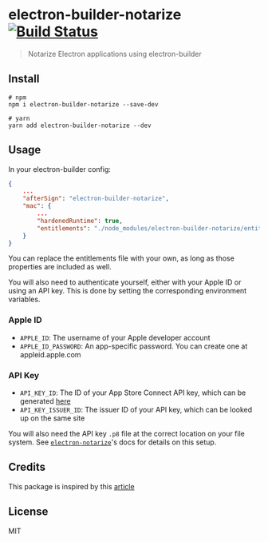 # electron-builder-notarize [![Build Status](https://travis-ci.com/karaggeorge/electron-builder-notarize.svg?branch=master)](https://travis-ci.com/karaggeorge/electron-builder-notarize)

> Notarize Electron applications using electron-builder


## Install

```
# npm
npm i electron-builder-notarize --save-dev

# yarn
yarn add electron-builder-notarize --dev
```


## Usage

In your electron-builder config:

```json
{
	...
	"afterSign": "electron-builder-notarize",
	"mac": {
		...
		"hardenedRuntime": true,
		"entitlements": "./node_modules/electron-builder-notarize/entitlements.mac.inherit.plist",
	}
}
```

You can replace the entitlements file with your own, as long as those properties are included as well.

You will also need to authenticate yourself, either with your Apple ID or using an API key. This is done by setting the corresponding environment variables.

### Apple ID

- `APPLE_ID`: The username of your Apple developer account
- `APPLE_ID_PASSWORD`: An app-specific password. You can create one at appleid.apple.com

### API Key

- `API_KEY_ID`: The ID of your App Store Connect API key, which can be generated [here](https://appstoreconnect.apple.com/access/api)
- `API_KEY_ISSUER_ID`: The issuer ID of your API key, which can be looked up on the same site

You will also need the API key `.p8` file at the correct location on your file system. See [`electron-notarize`](https://github.com/electron/electron-notarize)'s docs for details on this setup.

## Credits

This package is inspired by this [article](https://medium.com/@TwitterArchiveEraser/notarize-electron-apps-7a5f988406db)

## License

MIT
